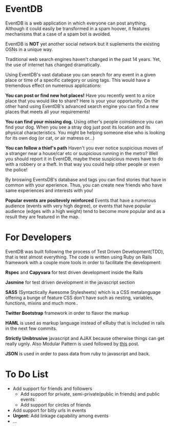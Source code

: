 # EventDB

EventDB is a web application in which everyone can post anything. Although it
could easily be transformed in a spam hoover, it features mechanisms that a
case of a spam bot is avoided.

EventDB is **NOT** yet another social network but it suplements the existing
OSNs in a unique way.

Traditional web search engines haven't changed in the past 14 years. Yet,
the use of internet has changed dramatically.

Using EventDB's vast database you can search for any event in a given place
or time of a specific category or using tags. This would have a tremendous
effect on numerous applications:

**You can post or find new hot places!**
Have you recently went to a nice place that you would like to share? Here is
your your opportunity. On the other hand using EventDB's advanced search engine
you can find a new places that meets all your requirements!

**You can find your missing dog.**
Using other's people coinsidence you can find your dog. When you see a stray dog
just post its location and its physical characteristics. You might be helping
someone else who is looking for its own dog (or cat, or air matress or...)

**You can follow a thief's path**
Haven't you ever notice suspicious moves of a stranger near a house/car etc or
suspicious running in the metro? Well you should report it in EventDB, maybe
these suspicious moves have to do with a robbery or a theft. In that way you
could help other people or even the police!



By broswing EventsDB's database and tags you can find stories that have in common
with your eperience. Thus, you can create new friends who have same experiences
and interests with you!


**Popular events are positevely reinforced**
Events that have a numerous audience (events with very high degree), or events that
have popular audience (edges with a high weight) tend to become more popular and
as a result they are featured in the map.


# For Developers
EventDB was built following the process of Test Driven Development(TDD), that is test
almost everything. The code is written using Ruby on Rails framework with a couple
more tools in order to facilitate the development:

**Rspec** and **Capyvara** for test driven development inside the Rails

**Jasmine** for test driven development in the javascript section

**SASS** (Syntactically Awesome Stylesheets) which is a CSS metalanguage offering a bunge of
feature CSS don't have such as nesting, variables, functions, mixins and much more..

**Twitter Bootstrap** framework in order to flavor the markup

**HAML**  is used as markup language instead of eRuby that is included in rails in the next few commits.

**Strictly Unibtrusive** javascript and AJAX because otherwise things can get really ugnly. Also Modular Pattern is used
followed by [this](http://www.dustindiaz.com/javascript-private-public-privileged/) post.

**JSON** is used in order to pass data from ruby to javascript and back.

# To Do List
* Add support for friends and followers
  * Add support for private, semi-private(public in friends) and public events
  * Add support for circles of friends
* Add support for bitly urls in events
* **Urgent:** Add linkage capability among events
* ...




